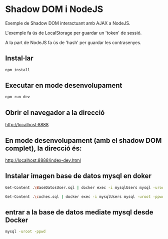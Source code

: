 # Shadow DOM i NodeJS 

Exemple de Shadow DOM interactuant amb AJAX a NodeJS.

L'exemple fa ús de LocalStorage per guardar un 'token' de sessió.

A la part de NodeJS fa ús de 'hash' per guardar les contrasenyes.


## Instal·lar

```bash
npm install
```

## Executar en mode desenvolupament

```bash
npm run dev
```

## Obrir el navegador a la direcció

[http://localhost:8888](http://localhost:3000)

## En mode desenvolupament (amb el shadow DOM complet), la direcció és:

[http://localhost:8888/index-dev.html](http://localhost:3000/index-dev.html)

## Instalar imagen base de datos mysql en doker

```bash
Get-Content .\BaseDatosUser.sql | docker exec -i mysqlUsers mysql -uroot -ppwd
```
```bash
Get-Content .\coches.sql | docker exec -i mysqlUsers mysql -uroot -ppwd
```

## entrar a la base de datos mediate mysql desde Docker

```bash
mysql -uroot -ppwd
```